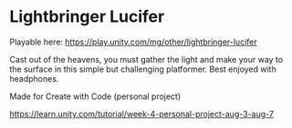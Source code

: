 # Lightbringer Lucifer
Playable here:
https://play.unity.com/mg/other/lightbringer-lucifer

Cast out of the heavens, you must gather the light and make your way to the surface in this simple but challenging platformer. Best enjoyed with headphones.
 
 Made for Create with Code (personal project)
 
 https://learn.unity.com/tutorial/week-4-personal-project-aug-3-aug-7
